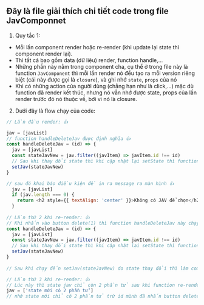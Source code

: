## Đây là file giải thích chi tiết code trong file JavComponnet

1. Quy tắc 1:

- Mỗi lần component render hoặc re-render (khi update lại state thì component render lại). 
- Thì tất cả bao gồm data (dữ liệu) render, function handle,...
- Những phần này nằm trong component cha, cụ thể ở trong file này là function `JavComponent` thì mỗi lần render nó đều tạo ra mỗi version riêng biệt (cái này được gọi là `closure`), và ghi nhớ `state`, `props` của nó
- Khi có những action của người dùng (chẳng hạn như là click,...) mặc dù function đã render kết thúc, nhưng nó vẫn nhớ được state, props của lần render trước đó nó thuộc về, bởi vì nó là closure.

2. Dưới đây là flow chạy của code:

```js
// Lần đầu render: 👍

jav = [javList]
// function handleDeleteJav được định nghĩa 👍
const handleDeleteJav = (id) => {
  jav = [javList]
  const stateJavNew = jav.filter((javItem) => javItem.id !== id)
  // Sau khi thay đổi state thì khi cập nhật lại setState thì function sẽ render lại
  setJav(stateJavNew)
}

// sau đó khai báo điều kiện để in ra message ra màn hình 👍
  jav = [javList]
  if (jav.length === 0) {
    return <h2 style={{ textAlign: 'center' }}>Không có JAV để chọn</h2>
  }
  
// Lần thứ 2 khi re-render: 👍
// Khi nhấn vào button delete(1) thì function handleDeleteJav này chạy
const handleDeleteJav = (id) => {
  jav = [javList]
  const stateJavNew = jav.filter((javItem) => javItem.id !== id)
  // Sau khi thay đổi state thì khi cập nhật lại setState thì function sẽ render lại
  setJav(stateJavNew)
}
  
// Sau khi chạy đến setJav(stateJavNew) do state thay đổi thì làm component re-render lại

// Lần thứ 3 khi re-render: 👍
// Lúc này thì state jav chỉ còn 2 phần tử sau khi function re-render lại
jav = ['state mới có 2 phần tử']
// nhớ state mới chỉ có 2 phần tử trừ id mình đã nhấn button delete (ví dụ: nhấn nút xóa vào id 1, thì jav chỉ còn 2 phần tử có id là 2 và 3)
```